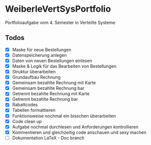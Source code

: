 # WeiberleVertSysPortfolio
Portfolioaufgabe vom 4. Semester in Verteilte Systeme

## Todos
- [x] Maske für neue Bestellungen
- [x] Datenspeicherung anlegen
- [x] Daten von neuen Bestellungen einlesen
- [x] Maske & Logik für das Bearbeiten von Bestellungen
- [x] Struktur überarbeiten
- [x] Grundaufbau Rechnung
- [x] Gemeinsam bezahlte Rechnung mit Karte
- [x] Gemeinsam bezahlte Rechnung bar
- [x] Getrennt bezahlte Rechnung mit Karte
- [x] Getrennt bezahlte Rechnung bar
- [x] Rabattcodes
- [x] Tabellen formattieren
- [x] Funktionsweise nochmal ein bisschen überarbeiten
- [x] Code clean up
- [x] Aufgabe nochmal durchlesen und Anforderungen kontrollieren
- [x] Kommentieren und gleichzeitig code anschauen und sexy machen
- [ ] Dokumentation LaTeX - Doc branch
